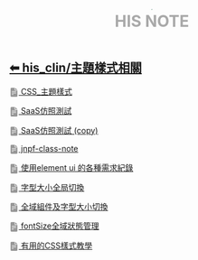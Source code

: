 <div style="text-align:center;padding-bottom: 20px">
  <div style="width: 100%;">
      <img src="../../his_clin/img/open-book.png" style="zoom:15%;" />
  </div>
  <b style="color: darkgray; font-size: 28px; margin-top: 10px">HIS NOTE</b>
</div>

## [⬅ his_clin/主題樣式相關](../his_clin.md)

[<img src="../img/document2.png" style="zoom:3.2%; opacity:40%; vertical-align: middle;" /> CSS_主題樣式](./CSS_主題樣式.md)

[<img src="../img/document2.png" style="zoom:3.2%; opacity:40%; vertical-align: middle;" /> SaaS仿照測試](./SaaS仿照測試.md)

[<img src="../img/document2.png" style="zoom:3.2%; opacity:40%; vertical-align: middle;" /> SaaS仿照測試 (copy)](./SaaS仿照測試%20(copy).md)

[<img src="../img/document2.png" style="zoom:3.2%; opacity:40%; vertical-align: middle;" /> jnpf-class-note](./jnpf-class-note.md)

[<img src="../img/document2.png" style="zoom:3.2%; opacity:40%; vertical-align: middle;" /> 使用element ui 的各種需求紀錄](./使用element%20ui%20的各種需求紀錄.md)

[<img src="../img/document2.png" style="zoom:3.2%; opacity:40%; vertical-align: middle;" /> 字型大小全局切換](./字型大小全局切換.md)

[<img src="../img/document2.png" style="zoom:3.2%; opacity:40%; vertical-align: middle;" /> 全域組件及字型大小切換](./全域組件及字型大小切換.md)

[<img src="../img/document2.png" style="zoom:3.2%; opacity:40%; vertical-align: middle;" /> fontSize全域狀態管理](./fontSize全域狀態管理.md)

[<img src="../img/document2.png" style="zoom:3.2%; opacity:40%; vertical-align: middle;" /> 有用的CSS樣式教學](./有用的CSS樣式教學.md)
